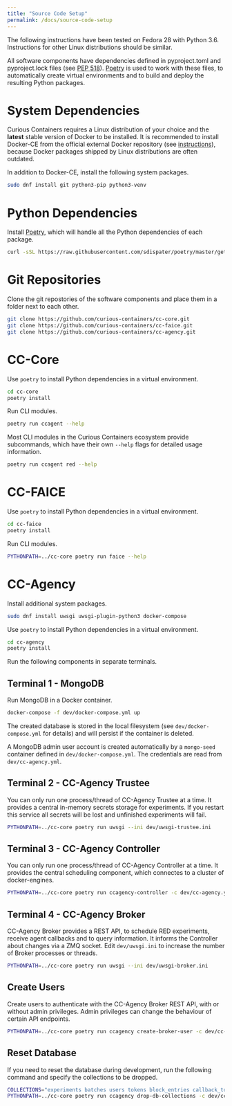 ```yaml
---
title: "Source Code Setup"
permalink: /docs/source-code-setup
---
```


The following instructions have been tested on Fedora 28 with Python 3.6. Instructions for other Linux distributions should be similar.

All software components have dependencies defined in pyproject.toml and pyproject.lock files (see [PEP 518](https://www.python.org/dev/peps/pep-0518/)). [Poetry](https://poetry.eustace.io/) is used to work with these files, to automatically create virtual environments and to build and deploy the resulting Python packages.


# System Dependencies

Curious Containers requires a Linux distribution of your choice and the **latest** stable version of Docker to be installed. It is recommended to install Docker-CE from the official external Docker repository (see [instructions](https://docs.docker.com/install/linux/docker-ce/fedora/)), because Docker packages shipped by Linux distributions are often outdated.

In addition to Docker-CE, install the following system packages.

```bash
sudo dnf install git python3-pip python3-venv 
```

# Python Dependencies

Install [Poetry](https://github.com/sdispater/poetry), which will handle all the Python dependencies of each package.

```bash
curl -sSL https://raw.githubusercontent.com/sdispater/poetry/master/get-poetry.py | python
```

# Git Repositories

Clone the git repostories of the software components and place them in a folder next to each other.

```bash
git clone https://github.com/curious-containers/cc-core.git
git clone https://github.com/curious-containers/cc-faice.git
git clone https://github.com/curious-containers/cc-agency.git
```

# CC-Core

Use `poetry` to install Python dependencies in a virtual environment.

```bash
cd cc-core
poetry install
```

Run CLI modules.

```bash
poetry run ccagent --help
```

Most CLI modules in the Curious Containers ecosystem provide subcommands, which have their own `--help` flags for detailed usage information.

```bash
poetry run ccagent red --help
```

# CC-FAICE

Use `poetry` to install Python dependencies in a virtual environment.

```bash
cd cc-faice
poetry install
```

Run CLI modules.

```bash
PYTHONPATH=../cc-core poetry run faice --help
```

# CC-Agency

Install additional system packages.

```bash
sudo dnf install uwsgi uwsgi-plugin-python3 docker-compose
```

Use `poetry` to install Python dependencies in a virtual environment.

```bash
cd cc-agency
poetry install
```

Run the following components in separate terminals.


## Terminal 1 - MongoDB

Run MongoDB in a Docker container.

```bash
docker-compose -f dev/docker-compose.yml up
```

The created database is stored in the local filesystem (see `dev/docker-compose.yml` for details) and will persist if the container is deleted.

A MongoDB admin user account is created automatically by a `mongo-seed` container defined in `dev/docker-compose.yml`. The credentials are read from `dev/cc-agency.yml`.


## Terminal 2 - CC-Agency Trustee

You can only run one process/thread of CC-Agency Trustee at a time. It provides a central in-memory secrets storage for experiments. If you restart this service all secrets will be lost and unfinished experiments will fail.

```bash
PYTHONPATH=../cc-core poetry run uwsgi --ini dev/uwsgi-trustee.ini
```


## Terminal 3 - CC-Agency Controller

You can only run one process/thread of CC-Agency Controller at a time. It provides the central scheduling component, which connectes to a cluster of docker-engines.

```bash
PYTHONPATH=../cc-core poetry run ccagency-controller -c dev/cc-agency.yml
```


## Terminal 4 - CC-Agency Broker

CC-Agency Broker provides a REST API, to schedule RED experiments, receive agent callbacks and to query information. It informs the Controller about changes via a ZMQ socket. Edit `dev/uwsgi.ini` to increase the number of Broker processes or threads.

```bash
PYTHONPATH=../cc-core poetry run uwsgi --ini dev/uwsgi-broker.ini
```

## Create Users

Create users to authenticate with the CC-Agency Broker REST API, with or without admin privileges. Admin privileges can change the behaviour of certain API endpoints.

```bash
PYTHONPATH=../cc-core poetry run ccagency create-broker-user -c dev/cc-agency.yml
```

## Reset Database

If you need to reset the database during development, run the following command and specify the collections to be dropped.

```bash
COLLECTIONS="experiments batches users tokens block_entries callback_tokens"
PYTHONPATH=../cc-core poetry run ccagency drop-db-collections -c dev/cc-agency.yml ${COLLECTIONS}
```
